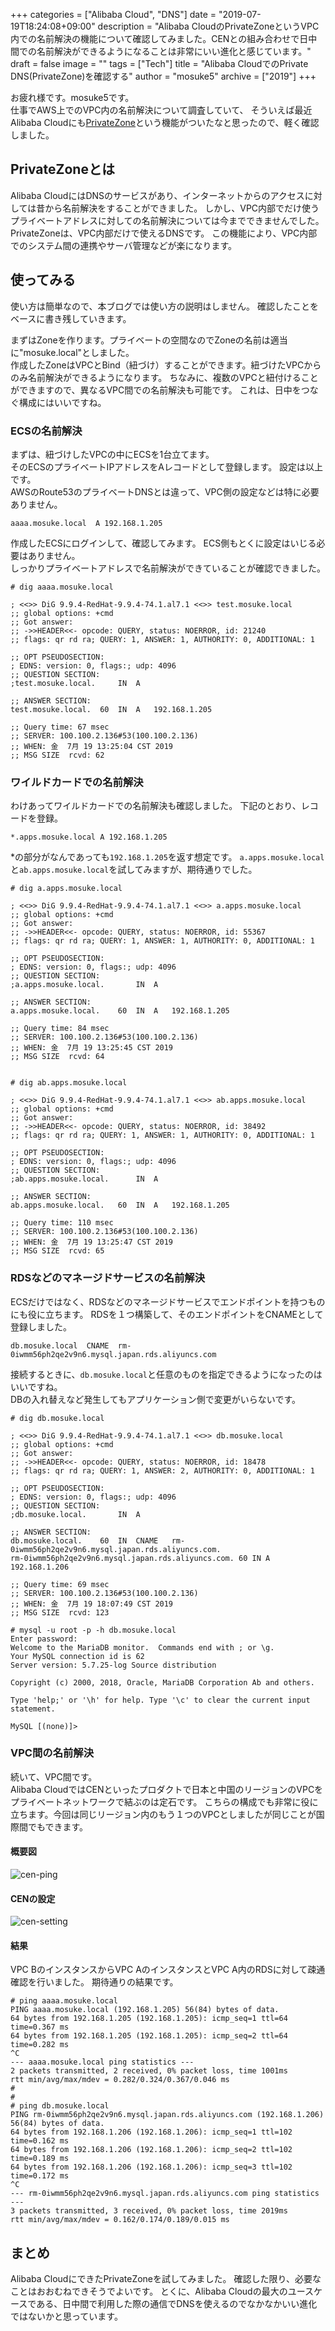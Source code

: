 +++
categories = ["Alibaba Cloud", "DNS"]
date = "2019-07-19T18:24:08+09:00"
description = "Alibaba CloudのPrivateZoneというVPC内での名前解決の機能について確認してみました。CENとの組み合わせで日中間での名前解決ができるようになることは非常にいい進化と感じています。"
draft = false
image = ""
tags = ["Tech"]
title = "Alibaba CloudでのPrivate DNS(PrivateZone)を確認する"
author = "mosuke5"
archive = ["2019"]
+++

お疲れ様です。mosuke5です。  
仕事でAWS上でのVPC内の名前解決について調査していて、
そういえば最近Alibaba Cloudにも<a href="https://www.alibabacloud.com/products/private-zone" target="_bkank">PrivateZone</a>という機能がついたなと思ったので、軽く確認しました。

## PrivateZoneとは
Alibaba CloudにはDNSのサービスがあり、インターネットからのアクセスに対しては昔から名前解決をすることができました。
しかし、VPC内部でだけ使うプライベートアドレスに対しての名前解決については今までできませんでした。
PrivateZoneは、VPC内部だけで使えるDNSです。
この機能により、VPC内部でのシステム間の連携やサーバ管理などが楽になります。
<!--more-->

## 使ってみる
使い方は簡単なので、本ブログでは使い方の説明はしません。
確認したことをベースに書き残していきます。

まずはZoneを作ります。プライベートの空間なのでZoneの名前は適当に"mosuke.local"としました。  
作成したZoneはVPCとBind（紐づけ）することができます。紐づけたVPCからのみ名前解決ができるようになります。
ちなみに、複数のVPCと紐付けることができますので、異なるVPC間での名前解決も可能です。
これは、日中をつなぐ構成にはいいですね。

### ECSの名前解決
まずは、紐づけしたVPCの中にECSを1台立てます。  
そのECSのプライベートIPアドレスをAレコードとして登録します。
設定は以上です。  
AWSのRoute53のプライベートDNSとは違って、VPC側の設定などは特に必要ありません。

```
aaaa.mosuke.local  A 192.168.1.205 
```

作成したECSにログインして、確認してみます。
ECS側もとくに設定はいじる必要はありません。  
しっかりプライベートアドレスで名前解決ができていることが確認できました。

```
# dig aaaa.mosuke.local

; <<>> DiG 9.9.4-RedHat-9.9.4-74.1.al7.1 <<>> test.mosuke.local
;; global options: +cmd
;; Got answer:
;; ->>HEADER<<- opcode: QUERY, status: NOERROR, id: 21240
;; flags: qr rd ra; QUERY: 1, ANSWER: 1, AUTHORITY: 0, ADDITIONAL: 1

;; OPT PSEUDOSECTION:
; EDNS: version: 0, flags:; udp: 4096
;; QUESTION SECTION:
;test.mosuke.local.		IN	A

;; ANSWER SECTION:
test.mosuke.local.	60	IN	A	192.168.1.205

;; Query time: 67 msec
;; SERVER: 100.100.2.136#53(100.100.2.136)
;; WHEN: 金  7月 19 13:25:04 CST 2019
;; MSG SIZE  rcvd: 62
```

### ワイルドカードでの名前解決
わけあってワイルドカードでの名前解決も確認しました。
下記のとおり、レコードを登録。

```
*.apps.mosuke.local A 192.168.1.205 
```

*の部分がなんであっても`192.168.1.205`を返す想定です。
`a.apps.mosuke.local`と`ab.apps.mosuke.local`を試してみますが、期待通りでした。

```
# dig a.apps.mosuke.local

; <<>> DiG 9.9.4-RedHat-9.9.4-74.1.al7.1 <<>> a.apps.mosuke.local
;; global options: +cmd
;; Got answer:
;; ->>HEADER<<- opcode: QUERY, status: NOERROR, id: 55367
;; flags: qr rd ra; QUERY: 1, ANSWER: 1, AUTHORITY: 0, ADDITIONAL: 1

;; OPT PSEUDOSECTION:
; EDNS: version: 0, flags:; udp: 4096
;; QUESTION SECTION:
;a.apps.mosuke.local.		IN	A

;; ANSWER SECTION:
a.apps.mosuke.local.	60	IN	A	192.168.1.205

;; Query time: 84 msec
;; SERVER: 100.100.2.136#53(100.100.2.136)
;; WHEN: 金  7月 19 13:25:45 CST 2019
;; MSG SIZE  rcvd: 64


# dig ab.apps.mosuke.local

; <<>> DiG 9.9.4-RedHat-9.9.4-74.1.al7.1 <<>> ab.apps.mosuke.local
;; global options: +cmd
;; Got answer:
;; ->>HEADER<<- opcode: QUERY, status: NOERROR, id: 38492
;; flags: qr rd ra; QUERY: 1, ANSWER: 1, AUTHORITY: 0, ADDITIONAL: 1

;; OPT PSEUDOSECTION:
; EDNS: version: 0, flags:; udp: 4096
;; QUESTION SECTION:
;ab.apps.mosuke.local.		IN	A

;; ANSWER SECTION:
ab.apps.mosuke.local.	60	IN	A	192.168.1.205

;; Query time: 110 msec
;; SERVER: 100.100.2.136#53(100.100.2.136)
;; WHEN: 金  7月 19 13:25:47 CST 2019
;; MSG SIZE  rcvd: 65

```

### RDSなどのマネージドサービスの名前解決
ECSだけではなく、RDSなどのマネージドサービスでエンドポイントを持つものにも役に立ちます。
RDSを１つ構築して、そのエンドポイントをCNAMEとして登録しました。

```
db.mosuke.local  CNAME  rm-0iwmm56ph2qe2v9n6.mysql.japan.rds.aliyuncs.com
```

接続するときに、`db.mosuke.local`と任意のものを指定できるようになったのはいいですね。  
DBの入れ替えなど発生してもアプリケーション側で変更がいらないです。

```
# dig db.mosuke.local

; <<>> DiG 9.9.4-RedHat-9.9.4-74.1.al7.1 <<>> db.mosuke.local
;; global options: +cmd
;; Got answer:
;; ->>HEADER<<- opcode: QUERY, status: NOERROR, id: 18478
;; flags: qr rd ra; QUERY: 1, ANSWER: 2, AUTHORITY: 0, ADDITIONAL: 1

;; OPT PSEUDOSECTION:
; EDNS: version: 0, flags:; udp: 4096
;; QUESTION SECTION:
;db.mosuke.local.		IN	A

;; ANSWER SECTION:
db.mosuke.local.	60	IN	CNAME	rm-0iwmm56ph2qe2v9n6.mysql.japan.rds.aliyuncs.com.
rm-0iwmm56ph2qe2v9n6.mysql.japan.rds.aliyuncs.com. 60 IN A 192.168.1.206

;; Query time: 69 msec
;; SERVER: 100.100.2.136#53(100.100.2.136)
;; WHEN: 金  7月 19 18:07:49 CST 2019
;; MSG SIZE  rcvd: 123

# mysql -u root -p -h db.mosuke.local
Enter password:
Welcome to the MariaDB monitor.  Commands end with ; or \g.
Your MySQL connection id is 62
Server version: 5.7.25-log Source distribution

Copyright (c) 2000, 2018, Oracle, MariaDB Corporation Ab and others.

Type 'help;' or '\h' for help. Type '\c' to clear the current input statement.

MySQL [(none)]>
```

### VPC間の名前解決
続いて、VPC間です。  
Alibaba CloudではCENといったプロダクトで日本と中国のリージョンのVPCをプライベートネットワークで結ぶのは定石です。
こちらの構成でも非常に役に立ちます。今回は同じリージョン内のもう１つのVPCとしましたが同じことが国際間でもできます。

#### 概要図
![cen-ping](/image/alibaba-cen-ping.png)

#### CENの設定
![cen-setting](/image/alibaba-cen-setting.png)

#### 結果
VPC BのインスタンスからVPC AのインスタンスとVPC A内のRDSに対して疎通確認を行いました。
期待通りの結果です。

```
# ping aaaa.mosuke.local
PING aaaa.mosuke.local (192.168.1.205) 56(84) bytes of data.
64 bytes from 192.168.1.205 (192.168.1.205): icmp_seq=1 ttl=64 time=0.367 ms
64 bytes from 192.168.1.205 (192.168.1.205): icmp_seq=2 ttl=64 time=0.282 ms
^C
--- aaaa.mosuke.local ping statistics ---
2 packets transmitted, 2 received, 0% packet loss, time 1001ms
rtt min/avg/max/mdev = 0.282/0.324/0.367/0.046 ms
#
#
# ping db.mosuke.local
PING rm-0iwmm56ph2qe2v9n6.mysql.japan.rds.aliyuncs.com (192.168.1.206) 56(84) bytes of data.
64 bytes from 192.168.1.206 (192.168.1.206): icmp_seq=1 ttl=102 time=0.162 ms
64 bytes from 192.168.1.206 (192.168.1.206): icmp_seq=2 ttl=102 time=0.189 ms
64 bytes from 192.168.1.206 (192.168.1.206): icmp_seq=3 ttl=102 time=0.172 ms
^C
--- rm-0iwmm56ph2qe2v9n6.mysql.japan.rds.aliyuncs.com ping statistics ---
3 packets transmitted, 3 received, 0% packet loss, time 2019ms
rtt min/avg/max/mdev = 0.162/0.174/0.189/0.015 ms
```

## まとめ
Alibaba CloudにできたPrivateZoneを試してみました。
確認した限り、必要なことはおおむねできそうでよいです。
とくに、Alibaba Cloudの最大のユースケースである、日中間で利用した際の通信でDNSを使えるのでなかなかいい進化ではないかと思っています。
